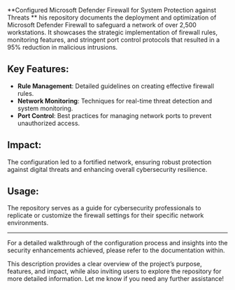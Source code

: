 **Configured Microsoft Defender Firewall for System Protection against Threats  **
his repository documents the deployment and optimization of Microsoft Defender Firewall to safeguard a network of over 2,500 workstations. It showcases the strategic implementation of firewall rules, monitoring features, and stringent port control protocols that resulted in a 95% reduction in malicious intrusions.

## Key Features:
- **Rule Management**: Detailed guidelines on creating effective firewall rules.
- **Network Monitoring**: Techniques for real-time threat detection and system monitoring.
- **Port Control**: Best practices for managing network ports to prevent unauthorized access.

## Impact:
The configuration led to a fortified network, ensuring robust protection against digital threats and enhancing overall cybersecurity resilience.

## Usage:
The repository serves as a guide for cybersecurity professionals to replicate or customize the firewall settings for their specific network environments.

---

For a detailed walkthrough of the configuration process and insights into the security enhancements achieved, please refer to the documentation within.

This description provides a clear overview of the project’s purpose, features, and impact, while also inviting users to explore the repository for more detailed information. Let me know if you need any further assistance!
